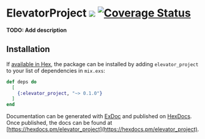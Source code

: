 # ElevatorProject ![](https://github.com/KSteinsland/TTK4145/workflows/Elixir%20CI/badge.svg) [![Coverage Status](https://coveralls.io/repos/github/KSteinsland/TTK4145/badge.svg?branch=master)](https://coveralls.io/github/KSteinsland/TTK4145?branch=master)

**TODO: Add description**

## Installation

If [available in Hex](https://hex.pm/docs/publish), the package can be installed
by adding `elevator_project` to your list of dependencies in `mix.exs`:

```elixir
def deps do
  [
    {:elevator_project, "~> 0.1.0"}
  ]
end
```

Documentation can be generated with [ExDoc](https://github.com/elixir-lang/ex_doc)
and published on [HexDocs](https://hexdocs.pm). Once published, the docs can
be found at [https://hexdocs.pm/elevator_project](https://hexdocs.pm/elevator_project).

